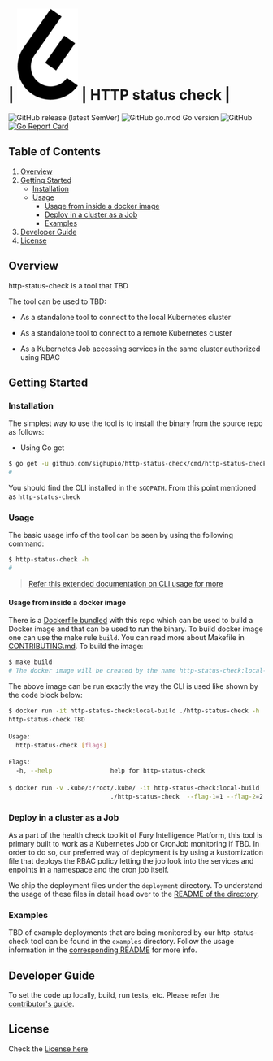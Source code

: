 # | ![Fury Logo](fury_logo.png) |  HTTP status check |

![GitHub release (latest SemVer)](https://img.shields.io/github/v/release/sighupio/http-status-check)
![GitHub go.mod Go version](https://img.shields.io/github/go-mod/go-version/sighupio/http-status-check)
![GitHub](https://img.shields.io/github/license/sighupio/http-status-check)
[![Go Report Card](https://goreportcard.com/badge/github.com/sighupio/http-status-check)](https://goreportcard.com/report/github.com/sighupio/http-status-check)

## Table of Contents

1. [Overview](#overview)
1. [Getting Started](#getting-started)
   * [Installation](#installation)
   * [Usage](#usage)
     * [Usage from inside a docker image](#usage-from-inside-a-docker-image)
     * [Deploy in a cluster as a Job](#deploy-in-a-cluster-as-a-job)
     * [Examples](#examples)
1. [Developer Guide](#developer-guide)
1. [License](#license)

## Overview

http-status-check is a tool that TBD

The tool can be used to TBD:

* As a standalone tool to connect to the local Kubernetes cluster

* As a standalone tool to connect to a remote Kubernetes cluster

* As a Kubernetes Job accessing services in the same cluster authorized using RBAC

## Getting Started

### Installation

The simplest way to use the tool is to install the binary from the source repo
as follows:

* Using Go get

```sh
$ go get -u github.com/sighupio/http-status-check/cmd/http-status-check
#
```

You should find the CLI installed in the `$GOPATH`. From this point mentioned as
`http-status-check`

### Usage

The basic usage info of the tool can be seen by using the following command:

```sh
$ http-status-check -h
#
```

> [Refer this extended documentation on CLI usage for more](./cmd/http-status-check/README.md)

#### Usage from inside a docker image

There is a [Dockerfile bundled](./build/builder/Dockerfile) with this repo which
can be used to build a Docker image and that can be used to run the binary. To
build docker image one can use the make rule `build`. You can read more about
Makefile in [CONTRIBUTING.md](./CONTRIBUTING.md). To build the image:

``` sh
$ make build
# The docker image will be created by the name http-status-check:local-build
```

The above image can be run exactly the way the CLI is used like shown by the
code block below:

``` sh
$ docker run -it http-status-check:local-build ./http-status-check -h
http-status-check TBD

Usage:
  http-status-check [flags]

Flags:
  -h, --help                help for http-status-check

$ docker run -v .kube/:/root/.kube/ -it http-status-check:local-build  \
                            ./http-status-check  --flag-1=1 --flag-2=2
```

### Deploy in a cluster as a Job

As a part of the health check toolkit of Fury Intelligence Platform, this tool
is primary built to work as a Kubernetes Job or CronJob monitoring if TBD.
In order to do so, our preferred way of deployment is by using a
kustomization file that deploys the RBAC policy letting the job look into the
services and enpoints in a namespace and the cron job itself.

We ship the deployment files under the `deployment` directory. To
understand the usage of these files in detail head over to the [README of the
directory](./deployments/).

### Examples

TBD of example deployments that are being monitored by our
http-status-check tool can be found in the `examples` directory. Follow
the usage information in the [corresponding README](./examples/) for more info.

## Developer Guide

To set the code up locally, build, run tests, etc. Please refer the
[contributor's guide](./CONTRIBUTING.md).

## License

Check the [License here](LICENSE)

